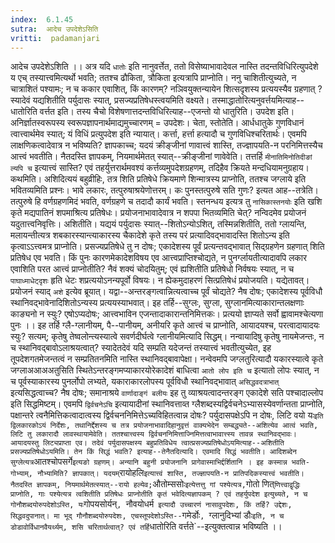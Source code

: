 ```yaml
---
index:  6.1.45
sutra:  आदेच उपदेशेऽसिति
vritti:  padamanjari
---
```


आदेच उपदेशेऽशिति ।। अत्र यदि `धातोः` इति नानुवर्त्तेत, ततो विसेष्याभावादेवल नास्ति तदन्तविधिरित्युपदेशे य एच् तस्यात्त्वमित्यर्थो भवति; ततश्च ढौकिता, त्रौकिता इत्यत्रापि प्राप्नोति। ननु चाशितीत्युच्यते, न चात्राशितं पश्यामः; न च ककार एवाशित्, किं कारणम्? नञिवयुक्तन्यायेन शित्सदृशस्य प्रत्ययस्यैव ग्रहणात् ? स्यादेवं यद्यशितीति पर्युदासः स्यात्, प्रसज्यप्रतिषेधस्त्वयमिति वक्ष्यते। तस्माद्धातोरित्यनुवर्त्तयमित्याह--धातोरिति वर्त्तत इति। तस्य चैचो विशेषणात्तदन्तविधिरित्याह--एजन्तो यो धातुरिति। उपदेश इति। अनिर्ज्ञातस्वरूपस्य स्वरूपज्ञापनार्थमाद्यमुच्चारणम् = उपदेशः।
	चेता, स्तोतेति। आर्धधातुके गुणविधानं त्वात्त्वार्थमेव स्यात्; यं विधिं प्रत्युपदेश इति न्यायात्। कर्त्ता, हर्त्ता हत्यादौ च गुणविधिश्चरितार्थः। एवमपि लाक्षणिकत्वादेवात्र न भविष्यति? ज्ञापकाच्च; यदयं क्रीङ्जीनां णावात्त्वं शास्ति, तज्ज्ञापयति-न परनिमित्तस्यैच आत्त्वं भवतीति। नैतदस्ति ज्ञापकम्, नियमार्थमेतत् स्यात्--क्रीङ्जीनां णावेवेति। तत्तर्हि `मीनातिमिनोतिदीङां ल्यपि च` इत्यात्त्वं सास्ति? एवं तहर्युत्तरार्थमवश्यं कर्त्तव्यमुपदेशग्रहणम्, तदिहैव क्रियते मन्दधियामनुग्रहाय।
	कथमिति। अशिदित्ययं बहुव्रीहिः, तत्र शिति प्रतिषेधे क्रियमाणे शिन्मात्रस्य प्राप्नोति, ततश्च जग्लाये इति भवितव्यमिति प्रश्नः। भावे लकारः, तत्पुरुषाश्रयेणोत्तरम्। कः पुनस्तत्पुरुषे सति गुणः? इत्यत आह--तत्रेति। तत्पुरुषे हि वर्णग्रहणमिदं भवति, वर्णग्रहणे च तदादौ कार्यं भवति। स्तनन्धय इत्यत्र तु `नासिकास्तनयोः` इति खशि कृते मद्यपातिनं शपमाश्रित्य प्रतिषेधः। प्रयोजनाभावादेवात्र न शपपा भितव्यमिति चेत्? नन्विदमेव प्रयोजनं यदुतात्त्वनिवृत्तिः। अशितीति। यद्ययं पर्युदासः स्यात्--शितोऽन्योऽशित्, तस्मिन्नशितीति, ततो ग्लायन्ति, मलायन्तीत्यत्र शबकारस्यान्त्याकारस्य चैकादेशे कृते तस्य परं प्रत्यादिवद्भावादस्ति शितोऽन्य इति कृत्वाऽऽत्त्वमत्र प्राप्नोति। प्रसज्यप्रतिषेधे तु न दोषः; एकादेशस्य पूर्वं प्रत्यन्तवद्भावात् सिद्ग्रहणेन ग्रहणात् शिति प्रतिषेध एव भवति। किं पुनः कारणमेकादेशविषय एव आत्त्वप्राप्तिश्चोद्यते, न पुनर्ग्लायतीत्यादावपि लकार एवाशिति परत आत्त्वं प्राप्नोतीति? नैवं शक्यं चोदयितुम्; एवं ह्यशितीति प्रतिषेधो निर्वषयः स्यात्, न च `पाघाध्माधेट्दृशः` हृति धेटः शप्रत्ययोऽनन्यपूर्वो विषयः। न ह्येकमुदाहरणं सित्प्रतिषेधं प्रयोजयति। यद्येतावत्। प्रयोजनं स्याद् `अशे` इत्येव ब्रूयात्। यद्वा--अन्तरङ्गत्वान्नित्यत्वाच्च पूर्वं चोद्यते? नैष दोषः; एकादेशस्य पूर्वविधौ स्थानिवद्भावेनादिशितोऽन्यस्य प्रत्ययस्याभवात्। इह तर्हि--सुग्लः, सुग्ला, सुग्लानमित्याकारान्तलक्षणाः काङ्यनो न स्युः? एषोऽप्यदोषः;
	आत्त्वभाविन एजन्तादाकारान्तनिमित्तकः।
	प्रत्ययो ज्ञाप्यते सर्वो ह्वावामश्चेत्यणा पुनः ।।
	इह तर्हि ग्लै-ग्लानीयम्, पै--पानीयम्, अनीयरि कृते आत्त्वं च प्राप्नोति, आयादयश्च, परत्वादायादयः स्युः? सत्यम्; कृतेषु तेष्वलोन्त्यस्यात्वे सवर्णदीर्घत्वे ग्लानीयमित्यादि सिद्धम्। नन्वायादिषु कृतेषु नायमेजन्तः, न च स्थानिवद्बावोऽलाश्रयत्वात्? स्यादेतदेवं यदि सम्प्रति यदेजन्तं तस्यात्त्वं भवतीत्युच्येत, इह तूपदेशगतमेजन्तत्वं न सम्प्रतितनमिति नास्ति स्थानिवद्बावापेक्षा। नन्वेवमपि जग्लतुरित्यादौ यकारस्यात्वे कृते जग्लाअआअअतुसिति स्थितेऽन्तरङ्गमप्याकारयोरेकादेशं बाधित्वा `आतो लोप इति च` इत्यातो लोपः स्यात्, न च पूर्वस्याकारस्य पुनर्लोपो लभ्यते, यकाराकारलोपस्य पूर्वविधौ स्थानिवद्भावात् `असिद्धवदत्राभात्` इत्यसिद्धत्वाच्च? नैष दोषः; समानाश्रये `वार्णादाङ्गं बलीयः` इह तु व्याश्रयत्वादन्तरङ्ग एकादेशे सति पश्चादाल्लोप इति सिद्धमिष्टम्। एवमपि `द्विर्वचनेऽचि` इत्यायादीनां स्थानिवत्ताव्त ग्लैशब्दस्यद्विर्वचनेऽभ्यासस्येवर्णान्तता प्राप्नोति, पक्षान्तरे त्वनैमित्तिकत्वादात्वस्य द्विर्वचननिमित्तेऽच्यविहितत्वान्न दोषः? पर्युदासपक्षेऽपि न दोषः, लिटि वयो यः` इति द्विलकारकोऽयं निर्देशः, तथानिर्द्देशस्य च तत्र प्रयोजनाभावादिहानुवृत्तं वाक्यभेदेन सम्बद्ध्यते--अशित्येव आत्वं भवति, लिटि तु लकारादौ लावस्थायामेवेति। ततश्चात्त्वस्य द्विर्वचननिमित्ताज्निमित्तत्वाभावात्त्स्य तावन्न स्थानिवद्भावः। आयादयस्तु लिट्यप्राप्ता एव। तदेवं पर्युदासपक्षस्य बहुप्रतिविधेय त्वात्प्रसज्यप्रतिषेधोऽयमित्याह--अशितीति प्रसज्यप्रतिषेधोऽयमिति। तेन किं सिद्धं भवति? इत्याह--तेनैतदित्यादि। एवमादि सिद्धं भवतीति। आदिशब्देन सुग्लेत्यत्र `आतश्चोपसर्गे` इत्यङो ग्रहणम्। अन्यानि बहुनी प्रयोजनानि प्रागेवास्माभिर्द्दर्शितानि ।
	इह कस्मान्न भवति-गोभ्याम्, नौभ्यामिति? ज्ञापकात्। यदयम् `रायोहलि` इत्यात्त्वं शास्ति, तज्ज्ञापयति-न प्रातिपदिकस्यात्त्वं भवतीति। नैतदस्ति ज्ञापकम्, नियमार्थमेतत्स्यात्--रायो हल्येव; `औतोम्ससोः` इत्येत्तत्तु गां पश्येत्यत्र, `गोतो णित्` णित्त्वाद्वृद्धिः प्राप्नोति, गाः पश्येत्यत्र त्वशितीति प्रतिषेधः प्राप्नोतीति कृतं भवेदित्यज्ञापकम् ? एवं तहर्युपदेश इत्युच्यते, न च गोनौशब्दयोरुपदेशोऽस्ति, यः `गोपयसोर्यन्`, `नौवयोधर्म` इत्यादौ उच्चारणं नासावुपदेशः, किं तर्हि? उद्देशः, सिद्धवदुपानात्। मा भूद् गौनौशब्दयोरुपदेशः, एचस्तूपदेशोऽस्ति--`गमेर्डोः`, `ग्लानुदिभ्यां डौः` इति, न च डोडावोर्विधानवैयर्थ्यम्, शसि चरितार्थत्वात्? एवं तर्हि `धातोरिति वर्त्तते`--इत्युक्तत्वान्न भविष्यति ।।

